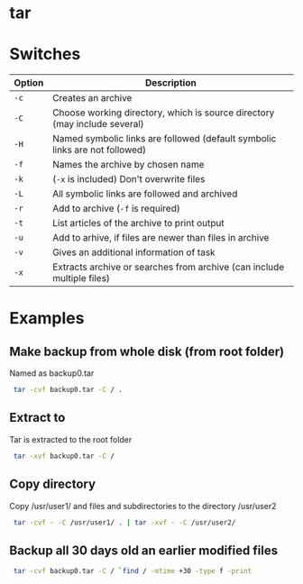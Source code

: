 # tar 

# Switches

| Option | Description                                                                 |
| ------ | --------------------------------------------------------------------------- |
| `-c`   | Creates an archive                                                          |
| `-C`   | Choose working directory, which is source directory (may include several)   |
| `-H`   | Named symbolic links are followed (default symbolic links are not followed) |
| `-f`   | Names the archive by chosen name                                            |
| `-k`   | (`-x` is included) Don't overwrite files                                    |
| `-L`   | All symbolic links are followed and archived                                |
| `-r`   | Add to archive (`-f` is required)                                           |
| `-t`   | List articles of the archive to print output                                |
| `-u`   | Add to arhive, if files are newer than files in archive                     |
| `-v`   | Gives an additional information of task                                     |
| `-x`   | Extracts archive or searches from archive (can include multiple files)      |

# Examples
## Make backup from whole disk (from root folder)

Named as backup0.tar

```bash
 tar -cvf backup0.tar -C / . 
```

## Extract to 

Tar is extracted to the root folder

```bash
 tar -xvf backup0.tar -C /
```
## Copy directory

Copy /usr/user1/ and files and subdirectories to the directory /usr/user2

```bash
 tar -cvf - -C /usr/user1/ . | tar -xvf - -C /usr/user2/
```

## Backup all 30 days old an earlier modified files

```bash
 tar -cvf backup0.tar -C / `find / -mtime +30 -type f -print
```
